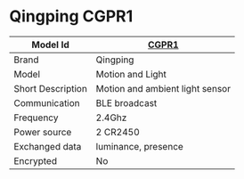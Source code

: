 # Qingping CGPR1

|Model Id|[CGPR1](https://github.com/theengs/decoder/blob/development/src/devices/CGPR1_json.h)|
|-|-|
|Brand|Qingping|
|Model|Motion and Light|
|Short Description|Motion and ambient light sensor|
|Communication|BLE broadcast|
|Frequency|2.4Ghz|
|Power source|2 CR2450|
|Exchanged data|luminance, presence|
|Encrypted|No|
